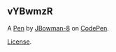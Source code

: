 vYBwmzR
-------


A [Pen](https://codepen.io/jbowman-8/pen/vYBwmzR) by [JBowman-8](https://codepen.io/jbowman-8) on [CodePen](https://codepen.io).

[License](https://codepen.io/jbowman-8/pen/vYBwmzR/license).